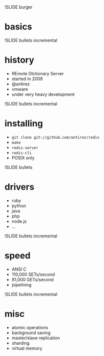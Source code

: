 !SLIDE burger

# basics

!SLIDE bullets incremental

# history

* REmote DIctionary Server
* started in 2009
* @antirez
* vmware
* under very heavy development

!SLIDE bullets incremental

# installing

* `git clone git://github.com/antirez/redis`
* `make`
* `redis-server`
* `redis-cli`
* POSIX only

!SLIDE bullets

# drivers

* ruby
* python
* java
* php
* node.js
* ...

!SLIDE bullets incremental

# speed

* ANSI C
* 110,000 SETs/second
* 81,000 GETs/second
* pipelining

!SLIDE bullets incremental

# misc

* atomic operations
* background saving
* master/slave replication
* sharding
* virtual memory
